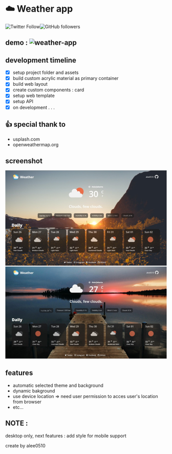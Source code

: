 # :cloud: Weather app
![Twitter Follow](https://img.shields.io/twitter/follow/a_lee0510?style=social)![GitHub followers](https://img.shields.io/github/followers/alee0510?style=social)

## demo : ![weather-app](https://alee0510.github.io/weather-app/)

## development timeline
- [x] setup project folder and assets
- [x] build custom acrylic material as primary container
- [x] build web layout
- [x] create custom components : card
- [x] setup web template
- [x] setup API
- [x] on development . . .

## :thumbsup: special thank to
- usplash.com
- openweathermap.org

## screenshot
![afternoon](/src/assets/screenshots/weather_01.jpg)
![early_night](/src/assets/screenshots/weather_02.jpg)

## features
- automatic selected theme and background
- dynamic bakground
- use device location => need user permission to acces user's location from browser
- etc...

## NOTE :
desktop only, next features : add style for mobile support

create by alee0510
